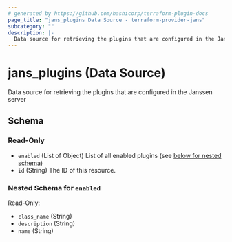 ```yaml
---
# generated by https://github.com/hashicorp/terraform-plugin-docs
page_title: "jans_plugins Data Source - terraform-provider-jans"
subcategory: ""
description: |-
  Data source for retrieving the plugins that are configured in the Janssen server
---
```


# jans_plugins (Data Source)

Data source for retrieving the plugins that are configured in the Janssen server



<!-- schema generated by tfplugindocs -->
## Schema

### Read-Only

- `enabled` (List of Object) List of all enabled plugins (see [below for nested schema](#nestedatt--enabled))
- `id` (String) The ID of this resource.

<a id="nestedatt--enabled"></a>
### Nested Schema for `enabled`

Read-Only:

- `class_name` (String)
- `description` (String)
- `name` (String)



